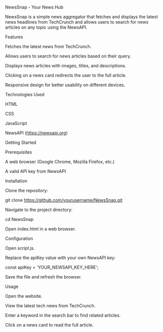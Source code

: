 NewsSnap - Your News Hub

NewsSnap is a simple news aggregator that fetches and displays the latest news headlines from TechCrunch and allows users to search for news articles on any topic using the NewsAPI.

Features

Fetches the latest news from TechCrunch.

Allows users to search for news articles based on their query.

Displays news articles with images, titles, and descriptions.

Clicking on a news card redirects the user to the full article.

Responsive design for better usability on different devices.

Technologies Used

HTML

CSS

JavaScript

NewsAPI (https://newsapi.org)

Getting Started

Prerequisites

A web browser (Google Chrome, Mozilla Firefox, etc.)

A valid API key from NewsAPI

Installation

Clone the repository:

git clone https://github.com/yourusername/NewsSnap.git

Navigate to the project directory:

cd NewsSnap

Open index.html in a web browser.

Configuration

Open script.js.

Replace the apiKey value with your own NewsAPI key:

const apiKey = 'YOUR_NEWSAPI_KEY_HERE';

Save the file and refresh the browser.

Usage

Open the website.

View the latest tech news from TechCrunch.

Enter a keyword in the search bar to find related articles.

Click on a news card to read the full article.
